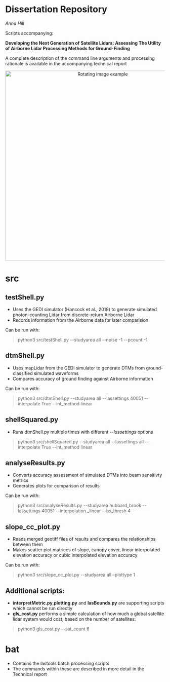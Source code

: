 # Dissertation Repository

*Anna Hill*

Scripts accompanying: 

**Developing the Next Generation of Satellite Lidars: Assessing The Utility of Airborne Lidar Processing Methods for Ground-Finding**

A complete description of the command line arguments and processing rationale is available in the accompanying technical report

<p align="center">
<img src= "gifs/rotating_nouragues.gif" alt="Rotating image example" width="600px">
</p>

# src

## testShell.py

- Uses the GEDI simulator (Hancock et al., 2019) to generate simulated photon-counting Lidar from discrete-return Airborne Lidar
- Records information from the Airborne data for later comparision

Can be run with:

> python3 src/testShell.py --studyarea all --noise -1 --pcount -1

## dtmShell.py

- Uses mapLidar from the GEDI simulator to generate DTMs from ground-classified simulated waveforms
- Compares accuracy of ground finding against Airborne information

Can be run with:

> python3 src/dtmShell.py --studyarea all --lassettings 40051 --interpolate True --int_method linear

## shellSquared.py

- Runs dtmShell.py multiple times with different *--lassettings* options

> python3 src/shellSquared.py --studyarea all --lassettings all --interpolate True --int_method linear

## analyseResults.py

- Converts accuracy assessment of simulated DTMs into beam sensitivty metrics
- Generates plots for comparison of results

Can be run with:

> python3 src/analyseResults.py --studyarea hubbard_brook --lassettings 40051 --interpolation _linear --bs_thresh 4

## slope_cc_plot.py

- Reads merged geotiff files of results and compares the relationships between them
- Makes scatter plot matrices of slope, canopy cover, linear interpolated elevation accuracy or cubic interpolated elevation accuracy

Can be run with:

> python3 src/slope_cc_plot.py --studyarea all –plottype 1

## Additional scripts:

- **interpretMetric.py**,**plotting.py** and **lasBounds.py** are supporting scripts which cannot be run directly
- **gls_cost.py** performs a simple calculation of how much a global satellite lidar system would cost, based on the number of satellites:

> python3 gls_cost.py --sat_count 6

# bat

- Contains the lastools batch processing scripts
- The commands within these are described in more detail in the Technical report